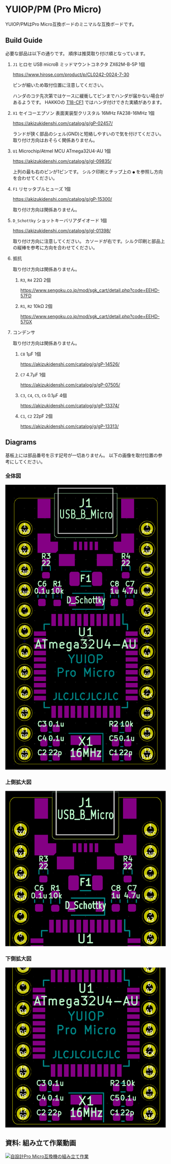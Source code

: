 # YUIOP/PM (Pro Micro)

YUIOP/PMはPro Micro互換ボードのミニマルな互換ボードです。

## Build Guide

必要な部品は以下の通りです。
順序は推奨取り付け順となっています。

1. `J1` ヒロセ USB microB ミッドマウントコネクタ ZX62M-B-5P 1個

    <https://www.hirose.com/product/p/CL0242-0024-7-30>

    ピンが細いため取付位置に注意してください。

    ハンダのコテ先次第ではケースに緩衝してピンまでハンダが届かない場合があるようです。
    HAKKOの [T18-CF1](https://www.amazon.co.jp/dp/B004OR9BKK) ではハンダ付けできた実績があります。

2. `X1` セイコーエプソン 表面実装型クリスタル 16MHz FA238-16MHz 1個

    <https://akizukidenshi.com/catalog/g/gP-02457/>

    ランドが狭く部品のシェル(GND)と短絡しやすいので気を付けてください。
    取り付け方向はおそらく関係ありません。

3. `U1` Microchip/Atmel MCU ATmega32U4-AU 1個

    <https://akizukidenshi.com/catalog/g/gI-09835/>

    上列の最も右のピンが1ピンです。
    シルク印刷とチップ上の `●` を参照し方向を合わせてください。

4. `F1` リセッタブルヒューズ 1個

    <https://akizukidenshi.com/catalog/g/gP-15300/>

    取り付け方向は関係ありません。

5. `D_Schottky` ショットキーバリアダイオード 1個

    <https://akizukidenshi.com/catalog/g/gI-01398/>

    取り付け方向に注意してください。
    カソードが右です。シルク印刷と部品上の縦棒を参考に方向を合わせてください。

6. 抵抗

    取り付け方向は関係ありません。

    1. `R3`, `R4` 22Ω 2個

        <https://www.sengoku.co.jp/mod/sgk_cart/detail.php?code=EEHD-57FD>

    2. `R1`, `R2` 10kΩ 2個

        <https://www.sengoku.co.jp/mod/sgk_cart/detail.php?code=EEHD-57GX>

7. コンデンサ

    取り付け方向は関係ありません。

    1. `C8` 1μF 1個

        <https://akizukidenshi.com/catalog/g/gP-14526/>

    2. `C7` 4.7μF 1個

        <https://akizukidenshi.com/catalog/g/gP-07505/>

    3. `C3`, `C4`, `C5`, `C6` 0.1μF 4個

        <https://akizukidenshi.com/catalog/g/gP-13374/>

    4. `C1`, `C2` 22pF 2個

        <https://akizukidenshi.com/catalog/g/gP-13313/>

## Diagrams

基板上には部品番号を示す記号が一切ありません。
以下の画像を取付位置の参考にしてください。

### 全体図

![全体図](yuiopPM001.png)

### 上側拡大図

![上側拡大図](yuiopPM002.png)

### 下側拡大図

![下側拡大図](yuiopPM003.png)

## 資料: 組み立て作業動画

[![自設計Pro Micro互換機の組み立て作業](http://img.youtube.com/vi/VMKtBdUmPo4/0.jpg)](http://www.youtube.com/watch?v=VMKtBdUmPo4 "自設計Pro Micro互換機の組み立て作業")
